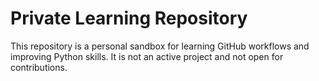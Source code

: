 # Private Learning Repository

This repository is a personal sandbox for learning GitHub workflows and improving Python skills. It is not an active project and not open for contributions.
